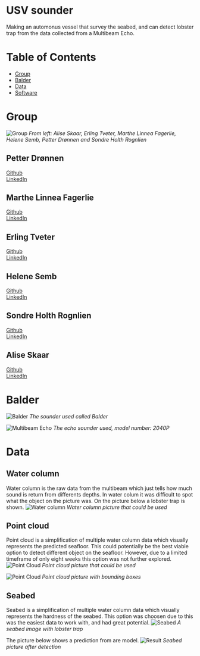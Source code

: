 # USV sounder
Making an automonus vessel that survey the seabed, and can detect lobster trap from the data collected from a Multibeam Echo.
# Table of Contents
- [Group](#Group)
- [Balder](#Balder)
- [Data](#Data)
- [Software](#Software)

# Group
![Group](https://github.com/dr0nn1/USVSounder/blob/master/pictures/group.png)
*From left: Alise Skaar, Erling Tveter, Marthe Linnea Fagerlie, Helene Semb, Petter Drønnen and Sondre Holth Rognlien*  

## Petter Drønnen
[Github](https://github.com/dr0nn1)  
[LinkedIn](https://www.linkedin.com/in/petter-dr%C3%B8nnen-014b02196/)

## Marthe Linnea Fagerlie
[Github](https://github.com/marthelf)  
[LinkedIn](https://www.linkedin.com/in/marthelinneafagerlie/)

## Erling Tveter
[Github](https://github.com/ErlingTve)  
[LinkedIn](https://www.linkedin.com/in/erling-tveter-40a429142/)

## Helene Semb
[Github](https://github.com/helensem)  
[LinkedIn](https://www.linkedin.com/in/helene-semb-705888160/)

## Sondre Holth Rognlien
[Github](https://github.com/sondrehr)  
[LinkedIn](https://www.linkedin.com/in/sondre-holth-rognlien-68b0b8172/)

## Alise Skaar
[Github](https://github.com/aliseska)  
[LinkedIn](https://www.linkedin.com/in/alise-skaar-452938b8/)


# Balder
![Balder](https://github.com/dr0nn1/USVSounder/blob/master/pictures/balder.png)
*The sounder used called Balder*

![Multibeam Echo](https://github.com/dr0nn1/USVSounder/blob/master/pictures/echoSounder.png)
*The echo sounder used, model number: 2040P*

# Data
## Water column
Water column is the raw data from the multibeam which just tells how much sound is return from differents depths.
In water colum it was difficult to spot what the object on the picture was. On the picture below a lobster trap is shown.
![Water column](https://github.com/dr0nn1/USVSounder/blob/master/pictures/waterColumn.png)
*Water column picture that could be used*  

## Point cloud
Point cloud is a simplification of multiple water column data which visually represents the predicted seafloor.
This could potentially be the best viable option to detect different object on the seafloor. However, due to a limited timeframe of only eight weeks this option was not further explored.
![Point Cloud](https://github.com/dr0nn1/USVSounder/blob/master/pictures/pointCloud.PNG)
*Point cloud picture that could be used*  

![Point Cloud](https://github.com/dr0nn1/USVSounder/blob/master/pictures/pointCloudResult.PNG)
*Point cloud picture with bounding boxes*  

## Seabed
Seabed is a simplification of multiple water column data which visually represents the hardness of the seabed.
This option was choosen due to this was the easiest data to work with, and had great potential. 
![Seabed](https://github.com/dr0nn1/USVSounder/blob/master/pictures/seabedWithCrabPot.png)
*A seabed image with lobster trap*  

The picture below shows a prediction from are model. 
![Result](https://github.com/dr0nn1/USVSounder/blob/master/pictures/result.png)
*Seabed picture after detection*